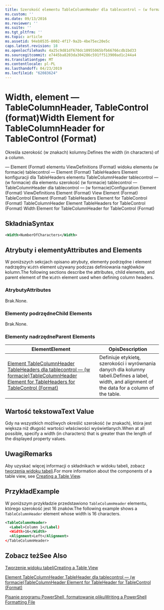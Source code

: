 ```yaml
---
title: Szerokość elementu TableColumnHeader dla tablecontrol — (w formacie) | Dokumentacja firmy Microsoft
ms.custom: ''
ms.date: 09/13/2016
ms.reviewer: ''
ms.suite: ''
ms.tgt_pltfrm: ''
ms.topic: article
ms.assetid: 94eb0535-8002-4f17-9a2b-4be75ec20e5c
caps.latest.revision: 18
ms.openlocfilehash: 4a25c9d81df670dc10955065bfb66766cdb1bd33
ms.sourcegitcommit: e7445ba8203da304286c591ff513900ad1c244a4
ms.translationtype: MT
ms.contentlocale: pl-PL
ms.lasthandoff: 04/23/2019
ms.locfileid: "62083624"
---
```

# <a name="width-element-for-tablecolumnheader-for-tablecontrol-format"></a><span data-ttu-id="9ced0-102">Width, element — TableColumnHeader, TableControl (format)</span><span class="sxs-lookup"><span data-stu-id="9ced0-102">Width Element for TableColumnHeader for TableControl (Format)</span></span>

<span data-ttu-id="9ced0-103">Określa szerokość (w znakach) kolumny.</span><span class="sxs-lookup"><span data-stu-id="9ced0-103">Defines the width (in characters) of a column.</span></span>

<span data-ttu-id="9ced0-104">— Element (Format) elementu ViewDefinitions (Format) widoku elementu (w formacie) tablecontrol — Element (Format) TableHeaders Element konfiguracji dla TableHeaders elementu TableColumnHeader tablecontrol — (w formacie) dla elementu szerokość (w formacie) tablecontrol — TableColumnHeader dla tablecontrol — (w formacie)</span><span class="sxs-lookup"><span data-stu-id="9ced0-104">Configuration Element (Format) ViewDefinitions Element (Format) View Element (Format) TableControl Element (Format) TableHeaders Element for TableControl (Format) TableColumnHeader Element TableHeaders for TableControl (Format) Width Element for TableColumnHeader for TableControl (Format)</span></span>

## <a name="syntax"></a><span data-ttu-id="9ced0-105">Składnia</span><span class="sxs-lookup"><span data-stu-id="9ced0-105">Syntax</span></span>

```xml
<Width>NumberOfCharacters</Width>
```

## <a name="attributes-and-elements"></a><span data-ttu-id="9ced0-106">Atrybuty i elementy</span><span class="sxs-lookup"><span data-stu-id="9ced0-106">Attributes and Elements</span></span>

<span data-ttu-id="9ced0-107">W poniższych sekcjach opisano atrybuty, elementy podrzędne i element nadrzędny `Width` element używany podczas definiowania nagłówków kolumn.</span><span class="sxs-lookup"><span data-stu-id="9ced0-107">The following sections describe the attributes, child elements, and parent element of the `Width` element used when defining column headers.</span></span>

### <a name="attributes"></a><span data-ttu-id="9ced0-108">Atrybuty</span><span class="sxs-lookup"><span data-stu-id="9ced0-108">Attributes</span></span>

<span data-ttu-id="9ced0-109">Brak.</span><span class="sxs-lookup"><span data-stu-id="9ced0-109">None.</span></span>

### <a name="child-elements"></a><span data-ttu-id="9ced0-110">Elementy podrzędne</span><span class="sxs-lookup"><span data-stu-id="9ced0-110">Child Elements</span></span>

<span data-ttu-id="9ced0-111">Brak.</span><span class="sxs-lookup"><span data-stu-id="9ced0-111">None.</span></span>

### <a name="parent-elements"></a><span data-ttu-id="9ced0-112">Elementy nadrzędne</span><span class="sxs-lookup"><span data-stu-id="9ced0-112">Parent Elements</span></span>

|<span data-ttu-id="9ced0-113">Element</span><span class="sxs-lookup"><span data-stu-id="9ced0-113">Element</span></span>|<span data-ttu-id="9ced0-114">Opis</span><span class="sxs-lookup"><span data-stu-id="9ced0-114">Description</span></span>|
|-------------|-----------------|
|[<span data-ttu-id="9ced0-115">Element TableColumnHeader TableHeaders dla tablecontrol — (w formacie)</span><span class="sxs-lookup"><span data-stu-id="9ced0-115">TableColumnHeader Element for TableHeaders for TableControl (Format)</span></span>](./tablecolumnheader-element-format.md)|<span data-ttu-id="9ced0-116">Definiuje etykietę, szerokości i wyrównania danych dla kolumny tabeli.</span><span class="sxs-lookup"><span data-stu-id="9ced0-116">Defines a label, width, and alignment of the data for a column of the table.</span></span>|

## <a name="text-value"></a><span data-ttu-id="9ced0-117">Wartość tekstowa</span><span class="sxs-lookup"><span data-stu-id="9ced0-117">Text Value</span></span>

<span data-ttu-id="9ced0-118">Gdy na wszystkich możliwych określić szerokość (w znakach), która jest większa niż długość wartości właściwości wyświetlanych.</span><span class="sxs-lookup"><span data-stu-id="9ced0-118">When at all possible, specify a width (in characters) that is greater than the length of the displayed property values.</span></span>

## <a name="remarks"></a><span data-ttu-id="9ced0-119">Uwagi</span><span class="sxs-lookup"><span data-stu-id="9ced0-119">Remarks</span></span>

<span data-ttu-id="9ced0-120">Aby uzyskać więcej informacji o składnikach w widoku tabeli, zobacz [tworzenia widoku tabeli](./creating-a-table-view.md).</span><span class="sxs-lookup"><span data-stu-id="9ced0-120">For more information about the components of a table view, see [Creating a Table View](./creating-a-table-view.md).</span></span>

## <a name="example"></a><span data-ttu-id="9ced0-121">Przykład</span><span class="sxs-lookup"><span data-stu-id="9ced0-121">Example</span></span>

<span data-ttu-id="9ced0-122">W poniższym przykładzie przedstawiono `TableColumnHeader` elementu, którego szerokość jest 16 znaków.</span><span class="sxs-lookup"><span data-stu-id="9ced0-122">The following example shows a `TableColumnHeader` element whose width is 16 characters.</span></span>

```xml
<TableColumnHeader>
  <Label>Column 1</Label)
  <Width>16</Width>
  <Alignment>Left</Alignment>
</TableColumnHeader>
```

## <a name="see-also"></a><span data-ttu-id="9ced0-123">Zobacz też</span><span class="sxs-lookup"><span data-stu-id="9ced0-123">See Also</span></span>

[<span data-ttu-id="9ced0-124">Tworzenie widoku tabeli</span><span class="sxs-lookup"><span data-stu-id="9ced0-124">Creating a Table View</span></span>](./creating-a-table-view.md)

[<span data-ttu-id="9ced0-125">Element TableColumnHeader TableHeader dla tablecontrol — (w formacie)</span><span class="sxs-lookup"><span data-stu-id="9ced0-125">TableColumnHeader Element for TableHeader for TableControl (Format)</span></span>](./tablecolumnheader-element-format.md)

[<span data-ttu-id="9ced0-126">Pisanie programu PowerShell, formatowanie pliku</span><span class="sxs-lookup"><span data-stu-id="9ced0-126">Writing a PowerShell Formatting File</span></span>](./writing-a-powershell-formatting-file.md)
